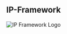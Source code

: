 ## IP-Framework  

![IP Framework Logo](https://github.com/morvixent/ip-framework/raw/main/assets/logo.png)
